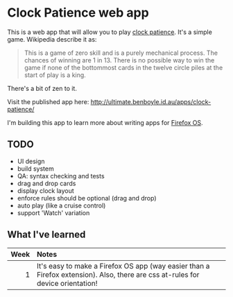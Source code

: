 Clock Patience web app
======================

This is a web app that will allow you to play [clock patience](http://en.wikipedia.org/wiki/Clock_patience).
It's a simple game. Wikipedia describe it as:

> This is a game of zero skill and is a purely mechanical process.
> The chances of winning are 1 in 13. There is no possible way to
> win the game if none of the bottommost cards in the twelve circle
> piles at the start of play is a king.

There's a bit of zen to it.

Visit the published app here: http://ultimate.benboyle.id.au/apps/clock-patience/

I'm building this app to learn more about writing apps for [Firefox OS](https://developer.mozilla.org/en/docs/Mozilla/Firefox_OS).


TODO
----

* UI design
* build system
* QA: syntax checking and tests
* drag and drop cards
* display clock layout
* enforce rules should be optional (drag and drop)
* auto play (like a cruise control)
* support 'Watch' variation


What I've learned
-----------------

| Week | Notes                                                                                                                          |
|-----:|:-------------------------------------------------------------------------------------------------------------------------------|
|    1 | It's easy to make a Firefox OS app (way easier than a Firefox extension). Also, there are css at-rules for device orientation! |
